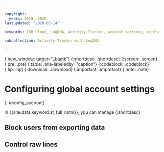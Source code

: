 ```yaml
---

copyright:
  years: 2019, 2020
lastupdated: "2020-05-14"

keywords: IBM Cloud, LogDNA, Activity Tracker, account settings, config

subcollection: Activity-Tracker-with-LogDNA

---
```


{:new_window: target="_blank"}
{:shortdesc: .shortdesc}
{:screen: .screen}
{:pre: .pre}
{:table: .aria-labeledby="caption"}
{:codeblock: .codeblock}
{:tip: .tip}
{:download: .download}
{:important: .important}
{:note: .note}

 
# Configuring global account settings
{: #config_account}

In {{site.data.keyword.at_full_notm}}, you can manage 
{:shortdesc}




## Block users from exporting data

## Control raw lines
